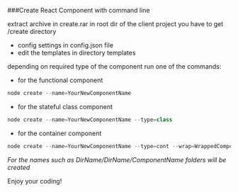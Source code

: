 ###Create React Component with command line

extract archive in create.rar in root dir of the client project
you have to get /create directory

- config settings in config.json file 
- edit the templates in directory templates

depending on required type of the component run one of the commands:

- for the functional component
```javascript
node create --name=YourNewComponentName
```
	

- for the stateful class component
```javascript
node create --name=YourNewComponentName --type=class
```
- for the container component
```javascript
node create --name=YourNewComponentName --type=cont --wrap=WrappedComponent
```
*For the names such as DirName/DirName/ComponentName folders will be created*

Enjoy your coding!